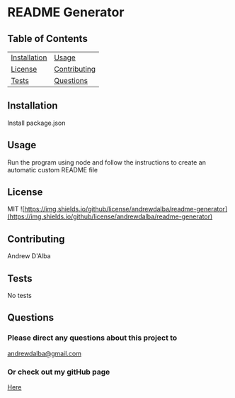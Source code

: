 # README Generator
## Table of Contents
| | |
|-|-|
[Installation](#installation) | [Usage](#usage)
[License](#license) | [Contributing](#contributing)
[Tests](#tests) | [Questions](#questions)

## Installation
Install package.json

## Usage
Run the program using node and follow the instructions to create an automatic custom README file

## License
MIT
![https://img.shields.io/github/license/andrewdalba/readme-generator](https://img.shields.io/github/license/andrewdalba/readme-generator)

## Contributing
Andrew D'Alba

## Tests
No tests

## Questions
### Please direct any questions about this project to
andrewdalba@gmail.com
### Or check out my gitHub page
[Here](https://github.com/andrewdalba)


